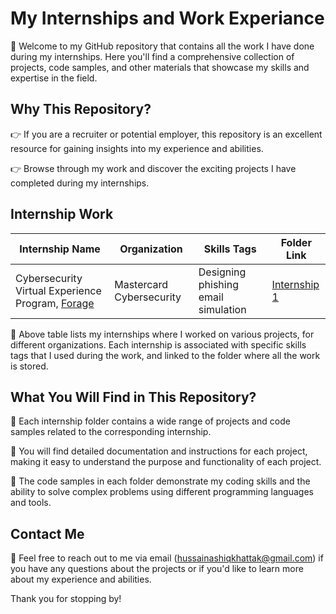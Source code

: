 # My Internships and Work Experiance

👋 Welcome to my GitHub repository that contains all the work I have done during my internships. Here you'll find a comprehensive collection of projects, code samples, and other materials that showcase my skills and expertise in the field.

## Why This Repository?
👉 If you are a recruiter or potential employer, this repository is an excellent resource for gaining insights into my experience and abilities.

👉 Browse through my work and discover the exciting projects I have completed during my internships.

## Internship Work
| Internship Name | Organization | Skills Tags | Folder Link |
| --- | --- | --- | --- |
| Cybersecurity Virtual Experience Program, [Forage](theforage.com) | Mastercard Cybersecurity  | Designing phishing email simulation | [Internship 1](MasterCard_CyberSecurity_FORAGE) |


📁 Above table lists my internships where I worked on various projects, for different organizations. Each internship is associated with specific skills tags that I used during the work, and linked to the folder where all the work is stored.

## What You Will Find in This Repository?
📁 Each internship folder contains a wide range of projects and code samples related to the corresponding internship.

📁 You will find detailed documentation and instructions for each project, making it easy to understand the purpose and functionality of each project.

📁 The code samples in each folder demonstrate my coding skills and the ability to solve complex problems using different programming languages and tools.

## Contact Me
📧 Feel free to reach out to me via email (hussainashiqkhattak@gmail.com) if you have any questions about the projects or if you'd like to learn more about my experience and abilities.

Thank you for stopping by!
